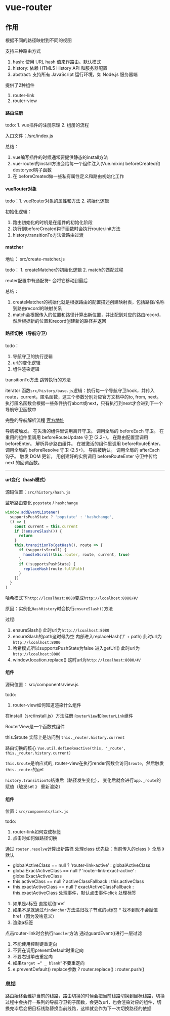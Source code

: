 # vue-router

## 作用

根据不同的路径映射到不同的视图

支持三种路由方式

  1. hash: 使用 URL hash 值来作路由。默认模式
  2. history: 依赖 HTML5 History API 和服务器配置
  3. abstract: 支持所有 JavaScript 运行环境，如 Node.js 服务器端

提供了2种组件

  1. router-link
  2. router-view

#### 路由注册

todo: 1. vue插件的注册原理 2. 组册的流程

入口文件：/src/index.js

总结：

  1. vue编写插件的时候通常要提供静态的install方法
  2. vue-router的install方法会给每一个组件注入(Vue.mixin) beforeCreated和destoryed钩子函数
  3. 在 beforeCreated做一些私有属性定义和路由初始化工作

#### vueRouter对象

todo：1. vueRouter对象的属性和方法 2. 初始化逻辑

初始化逻辑：

  1. 路由初始化的时机是在组件的初始化阶段
  2. 执行到beforeCreated钩子函数时会执行router.init方法
  3. history.transitionTo方法做路由过渡

#### matcher

地址： src/create-matcher.js

todo： 1. createMatcher的初始化逻辑 2. match的匹配过程

reuter配置中有通配符`*` 会将它移动到最后

总结：

  1. createMatcher的初始化就是根据路由的配置描述创建映射表，包括路径/名称到路由record的映射关系
  2. match会根据传入的位置和路径计算出新位置，并比配到对应的路由record，然后根据新的位置和record创建新的路径并返回

#### 路径切换（导航守卫）

todo：

  1. 导航守卫的执行逻辑
  2. url的变化逻辑
  3. 组件渲染逻辑

  transitionTo方法 跳转执行的方法

  iterator 函数`src/history/base.js`逻辑：执行每一个导航守卫hook，并传入route，current，匿名函数，这三个参数分别对应官方文档中的to, from, next。执行匿名函数会根据一些条件执行abort或next，只有执行到next才会进到下一个导航守卫函数中

完整的导航解析流程 [官方地址](https://router.vuejs.org/zh/guide/advanced/navigation-guards.html#%E5%AE%8C%E6%95%B4%E7%9A%84%E5%AF%BC%E8%88%AA%E8%A7%A3%E6%9E%90%E6%B5%81%E7%A8%8B)


导航被触发。
在失活的组件里调用离开守卫。
调用全局的 beforeEach 守卫。
在重用的组件里调用 beforeRouteUpdate 守卫 (2.2+)。
在路由配置里调用 beforeEnter。
解析异步路由组件。
在被激活的组件里调用 beforeRouteEnter。
调用全局的 beforeResolve 守卫 (2.5+)。
导航被确认。
调用全局的 afterEach 钩子。
触发 DOM 更新。
用创建好的实例调用 beforeRouteEnter 守卫中传给 next 的回调函数。

---

#### url变化（hash模式）

源码位置：`src/history/hash.js`

监听路由变化 `popstate` / `hashchange`

```js
window.addEventListener(
  supportsPushState ? 'popstate' : 'hashchange',
  () => {
    const current = this.current
    if (!ensureSlash()) {
      return
    }
    this.transitionTo(getHash(), route => {
      if (supportsScroll) {
        handleScroll(this.router, route, current, true)
      }
      if (!supportsPushState) {
        replaceHash(route.fullPath)
      }
    })
  }
)
```

哈希模式下`http://lcoalhost:8080`变成`http://lcoalhost:8080/#/`

原因：实例化`HashHistory`时会执行`ensureSlash()`方法

过程:

  1. ensureSlash() 此时url为`http://lcoalhost:8080`
  2. ensureSlash的path这时候为空 内部进入replaceHash('/' + path) 此时url为`http://lcoalhost:8080`
  3. 哈希模式所以supportsPushState为false 进入getUrl() 此时url为`http://lcoalhost:8080`
  4.  window.location.replace() 这时url为`http://lcoalhost:8080/#/`


#### <router-view>组件

源码位置： src/components/view.js

todo:
  1. router-view如何知道渲染什么组件

在install（src/install.js）方法注册 `RouterView`和`RouterLink`组件

RouterView是一个函数式组件

this.$route 实际上是访问到 `this._router.history.current`

路由切换的核心 `Vue.util.defineReactive(this, '_route', this._router.history.current)`

`this.$route`是响应式的, router-view在执行render函数会访问`$route`，然后触发`this._router`的get

 `history.transitionTo`结束后（路径发生变化）， 变化后就会进行`app._route`的赋值（触发set 》 重新渲染）


#### <router-link>组件

位置：`src/components/link.js`

todo:
  1. router-link如何变成<a>标签
  2. 点击时如何做路径切换

通过 `router.resolve`计算出新路径
处理class 优先级：当前传入的class 》全局 》默认
  * globalActiveClass == null ? 'router-link-active' : globalActiveClass
  * globalExactActiveClass == null ? 'router-link-exact-active' : globalExactActiveClass
  * this.activeClass == null ? activeClassFallback : this.activeClass
  * this.exactActiveClass == null ? exactActiveClassFallback : this.exactActiveClass
处理事件，默认点击事件click
处理标签
  1. 如果是a标签 直接赋值href
  2. 如果不是就通过`findAnchor`方法递归找子节点的a标签
    * 找不到就不会赋值href（因为没啥意义）
  3. 渲染a标签

点击router-link时会执行`handler`方法
通过guardEvent()进行一层过滤
  1. 不能使用控制键重定向
  2. 不要在调用preventDefault时重定向
  3. 不要右键单击重定向
  4. 如果`target =“ _ blank”`不要重定向
  5. e.preventDefault()
replace参数 ? router.replace() :  router.push()


### 总结

路由始终会维护当前的线路，路由切换的时候会把当前线路切换到目标线路，切换过程中会执行一系列的导航守卫钩子函数，会更改url，也会渲染对应的组件，切换完毕后会把目标线路替换当前线路，这样就会作为下一次切换路径的依据
